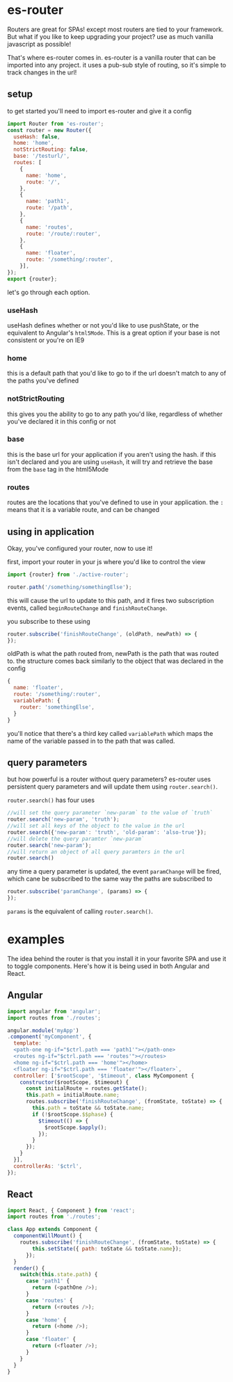 # es-router

Routers are great for SPAs! except most routers are tied to your framework. But what if you like to keep upgrading your project? use as much vanilla javascript as possible!

That's where es-router comes in. es-router is a vanilla router that can be imported into any project. it uses a pub-sub style of routing, so it's simple to track changes in the url!

## setup

to get started you'll need to import es-router and give it a config
```javascript
import Router from 'es-router';
const router = new Router({
  useHash: false,
  home: 'home',
  notStrictRouting: false,
  base: '/testurl/',
  routes: [
    {
      name: 'home',
      route: '/',
    },
    {
      name: 'path1',
      route: '/path',
    },
    {
      name: 'routes',
      route: '/route/:router',
    },
    {
      name: 'floater',
      route: '/something/:router',
    }],
});
export {router};
```

let's go through each option.

### useHash

useHash defines whether or not you'd like to use pushState, or the equivalent to Angular's `html5Mode`. This is a great option if your base is not consistent or you're on IE9

### home

this is a default path that you'd like to go to if the url doesn't match to any of the paths you've defined

### notStrictRouting

this gives you the ability to go to any path you'd like, regardless of whether you've declared it in this config or not

### base
this is the base url for your application if you aren't using the hash. if this isn't declared and you are using `useHash`, it will try and retrieve the base from the `base` tag in the html5Mode

### routes

routes are the locations that you've defined to use in your application. the `:` means that it is a variable route, and can be changed

## using in application

Okay, you've configured your router, now to use it!

first, import your router in your js where you'd like to control the view

```javascript
import {router} from './active-router';

router.path('/something/somethingElse');
```
this will cause the url to update to this path, and it fires two subscription events, called `beginRouteChange` and `finishRouteChange`.

you subscribe to these using
```javascript
router.subscribe('finishRouteChange', (oldPath, newPath) => {
});
```
oldPath is what the path routed from, newPath is the path that was routed to. the structure comes back similarly to the object that was declared in the config

```javascript
{
  name: 'floater',
  route: '/something/:router',
  variablePath: {
    router: 'somethingElse',
  }
}
```
you'll notice that there's a third key called `variablePath` which maps the name of the variable passed in to the path that was called.

## query parameters

but how powerful is a router without query parameters? es-router uses persistent query parameters and will update them using `router.search()`.

`router.search()` has four uses
```javascript
//will set the query parameter `new-param` to the value of `truth`
router.search('new-param', 'truth');
//will set all keys of the object to the value in the url
router.search({'new-param': 'truth', 'old-param': 'also-true'});
//will delete the query paramter `new-param`
router.search('new-param');
//will return an object of all query paramters in the url
router.search()
```
any time a query parameter is updated, the event `paramChange` will be fired, which cane be subscribed to the same way the paths are subscribed to
```javascript
router.subscribe('paramChange', (params) => {
});
```
`params` is the equivalent of calling `router.search()`.

# examples

The idea behind the router is that you install it in your favorite SPA and use it to toggle components. Here's how it is being used in both Angular and React.

## Angular

```javascript
import angular from 'angular';
import routes from './routes';

angular.module('myApp')
.component('myComponent', {
  template: `
  <path-one ng-if="$ctrl.path === 'path1'"></path-one>
  <routes ng-if="$ctrl.path === 'routes'"></routes>
  <home ng-if="$ctrl.path === 'home'"></home>
  <floater ng-if="$ctrl.path === 'floater'"></floater>`,
  controller: ['$rootScope', '$timeout', class MyComponent {
    constructor($rootScope, $timeout) {
      const initialRoute = routes.getState();
      this.path = initialRoute.name;
      routes.subscribe('finishRouteChange', (fromState, toState) => {
        this.path = toState && toState.name;
        if (!$rootScope.$$phase) {
          $timeout(() => {
            $rootScope.$apply();
          });
        }
      });
    }
  }],
  controllerAs: '$ctrl',
});
```

## React

```javascript
import React, { Component } from 'react';
import routes from './routes';

class App extends Component {
  componentWillMount() {
    routes.subscribe('finishRouteChange', (fromState, toState) => {
        this.setState({ path: toState && toState.name});
      });
  }
  render() {
    switch(this.state.path) {
      case 'path1' {
        return (<pathOne />);
      }
      case 'routes' {
        return (<routes />);
      }
      case 'home' {
        return (<home />);
      }
      case 'floater' {
        return (<floater />);
      }
    }
  }
}
```
